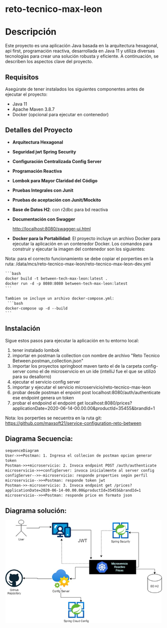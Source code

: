 # reto-tecnico-max-leon
# Descripción

Este proyecto es una aplicación Java basada en la arquitectura hexagonal, api first, programación reactiva, desarrollada en Java 11 y utiliza diversas tecnologías para crear una solución robusta y eficiente. A continuación, se describen los aspectos clave del proyecto.

## Requisitos

Asegúrate de tener instalados los siguientes componentes antes de ejecutar el proyecto:

- Java 11
- Apache Maven 3.8.7
- Docker (opcional para ejecutar en contenedor)

## Detalles del Proyecto

- **Arquitectura Hexagonal**

- **Seguridad jwt Spring Security**

- **Configuración Centralizada Config Server**

- **Programación Reactiva**

- **Lombok para Mayor Claridad del Código**

- **Pruebas Integrales con Junit**

- **Pruebas de aceptación con Junit/Mockito**

- **Base de Datos H2**: con r2dbc para bd reactiva 

- **Documentación con Swagger**

  [http://localhost:8080/swagger-ui.html](http://localhost:8080/swagger-ui.html)

- **Docker para la Portabilidad**: El proyecto incluye un archivo Docker para ejecutar la aplicación en un contenedor Docker. Los comandos para construir y ejecutar la imagen del contenedor son los siguientes:

Nota: para el correcto funcionamiento se debe copiar el porperties en la ruta: /data/mcs/reto-tecnico-max-leon/reto-tecnico-max-leon-dev.yml

    ```bash
	docker build -t between-tech-max-leon:latest .
	docker run -d -p 8080:8080 between-tech-max-leon:latest
    ```
	
	Tambien se incluye un archivo docker-compose.yml:
	 ```bash
    docker-compose up -d --build
    ```

## Instalación

Sigue estos pasos para ejecutar la aplicación en tu entorno local:

1. tener instalado lombok
2. importar en postman la collection con nombre de archivo "Reto Tecnico Between.postman_collection.json"
3. importar los proyectos springboot maven tanto el de la carpeta config-server como el de microservicio en un ide (intelliJ fue el que se utilizó para su desallorro)
4. ejecutar el servicio config server 
5. importar y ejecutar el servicio microservicio/reto-tecnico-max-leon
6. probar desde postman el enpoint post localhost:8080/auth/authenticate ese endpoint genera un token
7. probar el endpoind el endpoint get localhost:8080/prices?applicationDate=2020-06-14-00.00.00&productId=35455&brandId=1

Nota: los porperties se necuentra en la ruta git: https://github.com/maxsoft21/service-configuration-reto-between

## Diagrama Secuencia:

```mermaid
sequenceDiagram
User->>+Postman: 1. Ingresa el collecion de postman opcion generar token
Postman->>+microservicio: 2. Invoca endpoint POST /auth/authenticate
microservicio->>+configServer: invoca inicialmente al server config
configServer-->>-microservicio: responde properties según perfil
microservicio-->>+Postman: responde token jwt
Postman->>-microservicio: 3. Invoca endpoint get /prices?applicationDate=2020-06-14-00.00.00&productId=35455&brandId=1
microservicio-->>+Postman: responde price en formato json 
```



## Diagrama solución:


![Image text](Diagrama%20solucion.jpg)